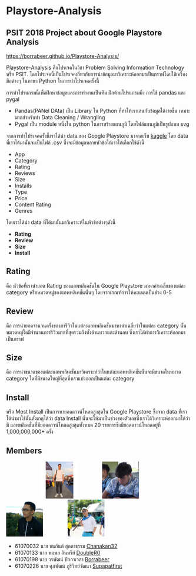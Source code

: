 # Playstore-Analysis
## PSIT 2018 Project about Google Playstore Analysis
https://borrabeer.github.io/Playstore-Analysis/

 Playstore-Analysis คือโปรเจคในวิชา Problem Solving Information Technology หรือ PSIT. โดยโปรเจคนี้เป็นโปรเจคเกี่ยวกับการนำข้อมูลมาวิเคราะห์ออกมาเป็นกราฟโดยใช้เครื่องมือต่างๆ ในภาษา Python ในการทำโปรเจคครั้งนี้้

การทำโปรแกรมนี้เพื่อฝึกหาข้อมูลและการทำงานเป็นทีม ฝึกด้านโปรแกรมมิ่ง การใช้ pandas และ pygal
-	Pandas(PANel DAta)  เป็น Library ใน Python ที่ทำให้เราเล่นกับข้อมูลได้ง่ายขึ้น เหมาะมากสำหรับทำ Data Cleaning / Wrangling
-	Pygal เป็น module หนึ่งใน python ในการสร้างแผนภูมิ โดยไฟล์แผนภูมิเป็นรูปแบบ svg

จากการทำโปรเจคครั้งนี้เราได้นำ data ของ Google Playstore มาจากเว็บ <a href="https://www.kaggle.com/lava18/google-play-store-apps?fbclid=IwAR1JLYzlbAIL-DrILa112YFNPZuSOeGj9bTPz5gb1MFEQkealmPB1V7mUHY">kaggle</a> โดย data ที่เราได้มานั้นจะเป็นไฟล์ .csv ซึ่งจะมีข้อมูลหลายหัวข้อให้เราได้เลือกใช้ดังนี้
- App
- Category
- Rating
- Reviews
- Size
- Installs
- Type
- Price
- Content Rating
- Genres

โดยเราได้นำ data ที่ได้มานั้นมาวิเคราะห์ในหัวข้อต่างๆดังนี้
- <b>Rating</b>
- <b>Review</b>
- <b>Size</b>
- <b>Install</b>

## Rating
คือ หัวข้อที่เรานำยอด Rating ของแอพพลิเคชั่นใน Google Playstore มาหาค่าเฉลี่ยของแต่ละ category หรือหมวดหมู่ของแอพพลิเคชั่นนั้นๆ
โดยจากเกณฑ์การให้คะแนนเป็นช่วง 0-5

## Review
คือ การนำยอดจำนวนครั้งของการีวิวในแต่ละแอพพลิเคชั่นมาหาค่าเฉลี่ยว่าในแต่ละ category นั้นหมวดหมู่ใดมีจำนวนการรีวิวมากที่สุดรวมถึงทั้งด้านบวกและด้านลบ
ซึ่งเราได้ทำการวิเคราะห์ออกมาเป็นกราฟ

## Size
คือ การนำขนาดของแต่ละแอพพลิเคชั่นมาวิเคราะห์ว่าในแต่ละแอพพลิเคชั่นนั้นจะมีขนาดในหมวด category ใดที่มีขนาดใหญ่ที่สุดซึ่งเราแบ่งออกเป็นแต่ละ category

## Install
หรือ Most Install เป็นการหายอดดาวน์โหลดสูงสุดใน Google Playstore ซึ้งจาก data ที่เราได้นำมาใช้นั้นสังเกตุได้ว่า data Install นั้นจะให้มาเป็นช่วงของตัวเลขซึ่งเราได้วิเคราะห์ออกมาได้ว่ามี แอพพลิเคชั่นที่มียอดดาวน์โหลดสูงสุดทั้งหมด 20 รายการซึ่งมียอดดาวน์โหลดอยู่ที่ 1,000,000,000+ ครั้ง

## Members
&nbsp;&nbsp;&nbsp;&nbsp;&nbsp;&nbsp;&nbsp;&nbsp;&nbsp;&nbsp;&nbsp;&nbsp;&nbsp;&nbsp;&nbsp;&nbsp;&nbsp;&nbsp;&nbsp;&nbsp;&nbsp;&nbsp;&nbsp;&nbsp;<img src="docs/img/members/member1.jpg" width="100px"  height="100">
&nbsp;&nbsp;&nbsp;&nbsp;&nbsp;&nbsp;&nbsp;&nbsp;&nbsp;&nbsp;&nbsp;&nbsp;&nbsp;&nbsp;&nbsp;&nbsp;<a href=""><img src="docs/img/members/member2.jpg" width="100px"  height="100"></a> 
&nbsp;&nbsp;&nbsp;&nbsp;&nbsp;&nbsp;&nbsp;&nbsp;&nbsp;&nbsp;&nbsp;&nbsp;&nbsp;&nbsp;&nbsp;&nbsp;<a href=""><img src="docs/img/members/member3.jpg" width="100px"  height="100"></a> 
&nbsp;&nbsp;&nbsp;&nbsp;&nbsp;&nbsp;&nbsp;&nbsp;&nbsp;&nbsp;&nbsp;&nbsp;&nbsp;&nbsp;&nbsp;&nbsp;<a href=""><img src="docs/img/members/member4.jpg" width="100px"  height="100"></a> 

- 61070032 นาย ชนกันต์ สุดตาธรรม [Chanakan32](https://github.com/Chanakan32)
- 61070133 นาย พอพล อินทรีย์ [DoubleR0](https://github.com/DoubleR0)
- 61070198 นาย วรพัฒน์ ปักกาเวสา [Borrabeer](https://github.com/borrabeer)
- 61070226 นาย ศุภพัฒน์ ภูริวิทย์วัฒนา [Supapatfirst](https://github.com/Supapatfirst)
